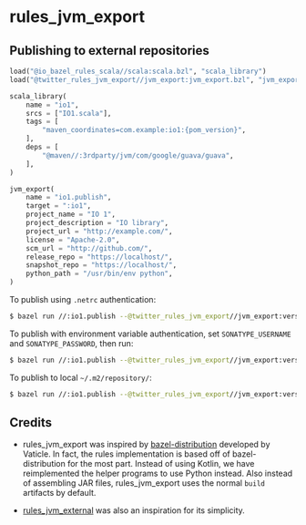 rules_jvm_export
================

## Publishing to external repositories

```python
load("@io_bazel_rules_scala//scala:scala.bzl", "scala_library")
load("@twitter_rules_jvm_export//jvm_export:jvm_export.bzl", "jvm_export")

scala_library(
    name = "io1",
    srcs = ["IO1.scala"],
    tags = [
        "maven_coordinates=com.example:io1:{pom_version}",
    ],
    deps = [
        "@maven//:3rdparty/jvm/com/google/guava/guava",
    ],
)

jvm_export(
    name = "io1.publish",
    target = ":io1",
    project_name = "IO 1",
    project_description = "IO library",
    project_url = "http://example.com/",
    license = "Apache-2.0",
    scm_url = "http://github.com/",
    release_repo = "https://localhost/",
    snapshot_repo = "https://localhost/",
    python_path = "/usr/bin/env python",
)
```

To publish using `.netrc` authentication:

```bash
$ bazel run //:io1.publish --@twitter_rules_jvm_export//jvm_export:version=0.1.0-alpha1 -- release --netrc
```

To publish with environment variable authentication, set `SONATYPE_USERNAME` and `SONATYPE_PASSWORD`, then run:

```bash
$ bazel run //:io1.publish --@twitter_rules_jvm_export//jvm_export:version=0.1.0-alpha1 -- release
```

To publish to local `~/.m2/repository/`:

```bash
$ bazel run //:io1.publish --@twitter_rules_jvm_export//jvm_export:version=0.1.0-alpha1 -- release --local
```

## Credits

- rules_jvm_export was inspired by [bazel-distribution][bazel-distribution] developed by Vaticle.
  In fact, the rules implementation is based off of bazel-distribution for the most part.
  Instead of using Kotlin, we have reimplemented the helper programs to use Python instead.
  Also instead of assembling JAR files, rules_jvm_export uses the normal `build` artifacts by default.
- [rules_jvm_external][rules_jvm_external] was also an inspiration for its simplicity.

  [bazel-distribution]: https://github.com/vaticle/bazel-distribution
  [rules_jvm_external]: https://github.com/bazelbuild/rules_jvm_external
